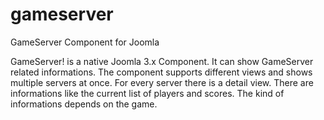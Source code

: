 # gameserver
GameServer Component for Joomla

GameServer! is a native Joomla 3.x Component. It can show GameServer related informations. The component supports different views and shows multiple servers at once. 
For every server there is a detail view. There are informations like the current list of players and scores. The kind of informations depends on the game.

